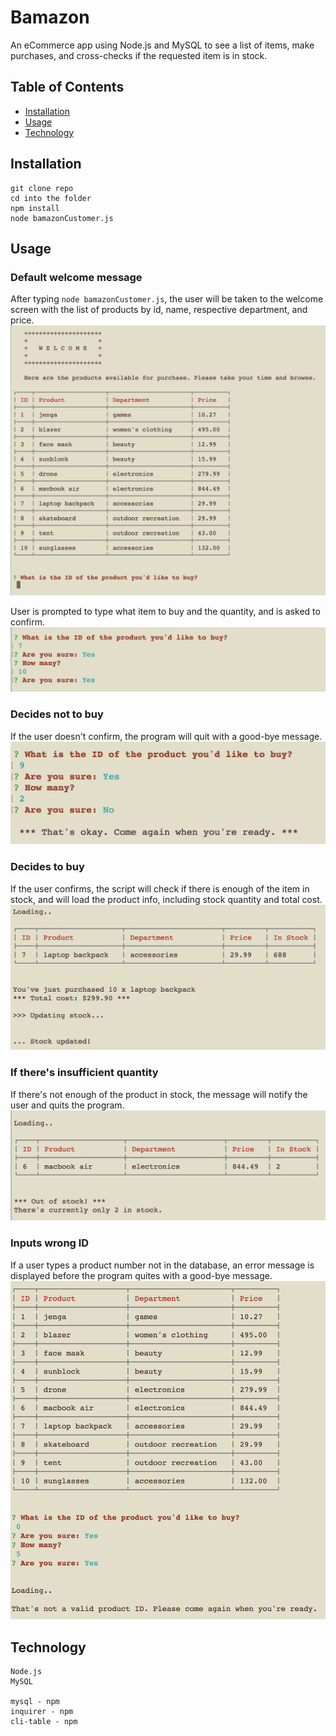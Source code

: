 # Bamazon

An eCommerce app using Node.js and MySQL to see a list of items, make purchases, and cross-checks if the requested item is in stock.

## Table of Contents
* [Installation](https://github.com/elaine01/Bamazon#installation)
* [Usage](https://github.com/elaine01/Bamazon#usage)
* [Technology](https://github.com/elaine01/Bamazon#technology)

## Installation
```
git clone repo
cd into the folder
npm install
node bamazonCustomer.js
```

## Usage

### Default welcome message
After typing ```node bamazonCustomer.js```, the user will be taken to the welcome screen with the list of products by id, name, respective department, and price.
![welcome image](https://github.com/elaine01/Bamazon/blob/master/assets/Screen%20Shot%202018-02-08%20at%2010.22.48%20PM.png)

User is prompted to type what item to buy and the quantity, and is asked to confirm.
![prompt image](https://github.com/elaine01/Bamazon/blob/master/assets/Screen%20Shot%202018-02-08%20at%2010.26.38%20PM.png)

### Decides not to buy
If the user doesn't confirm, the program will quit with a good-bye message.
![not sure](https://github.com/elaine01/Bamazon/blob/master/assets/Screen%20Shot%202018-02-08%20at%2010.45.06%20PM.png)

### Decides to buy
If the user confirms, the script will check if there is enough of the item in stock, and will load the product info, including stock quantity and total cost. 
![purchased](https://github.com/elaine01/Bamazon/blob/master/assets/Screen%20Shot%202018-02-08%20at%2010.27.25%20PM.png)

### If there's insufficient quantity
If there's not enough of the product in stock, the message will notify the user and quits the program.
![out of stock](https://github.com/elaine01/Bamazon/blob/master/assets/Screen%20Shot%202018-02-08%20at%2010.28.03%20PM.png)

### Inputs wrong ID
If a user types a product number not in the database, an error message is displayed before the program quites with a good-bye message.
![wrong id](https://github.com/elaine01/Bamazon/blob/master/assets/Screen%20Shot%202018-02-08%20at%2010.34.35%20PM.png)

## Technology
```
Node.js
MySQL

mysql - npm
inquirer - npm
cli-table - npm
```

